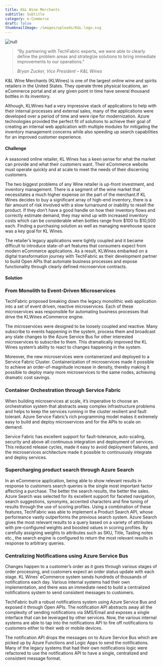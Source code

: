```yaml
---
title: K&L Wine Merchants
subtitle: Subtitle
category: e-Commerce
draft: false
thumbnailImage: /images/uploads/K&L-logo.svg
---
```

![null](/images/uploads/iPhoneX_Angled_CorkBorg@2x@2x.png)

> “By partnering with TechFabric experts, we were able to clearly define the problem areas and strategize solutions to bring immediate improvements to our operations.”
>
> _Bryan Zucker, Vice President – K&L Wines_

K&L Wine Merchants (KLWines) is one of the largest online wine and spirits retailers in the United States. 
They operate three physical locations, an eCommerce portal and at any given point in time have several thousand bottles in its inventory. 

Although, KLWines had a very impressive stack of applications to help with their internal processes and external sales, many of 
the applications were developed over a period of time and were ripe for modernization. Azure technologies provided the perfect fit
of solutions to achieve their goal of creating an internal web application with multiple modules for mitigating the inventory 
management concerns while also speeding up search capabilities for an improved customer experience.

#### Challenge

A seasoned online retailer, KL Wines has a keen sense for what the market can provide and what their customers want. Their 
eCommerce website must operate quickly and at scale to meet the needs of their discerning customers. 

The two biggest problems of any Wine retailer is up-front investment, and inventory management. There is a segment of the wine 
market that necessitates a much higher expense on the part of the merchant.If KL Wines decides to buy a significant array of 
high-end inventory, there is a fair amount of risk involved with a slow turnaround or inability to resell the product. If they don’t have 
a good handle on how their inventory flows and correctly estimate demand, they may wind up with increased inventory costs 
which can be considerable when bottles range from $100 to $10,000 each. Finding a purchasing solution as well as managing 
warehouse space was a key goal for KL Wines. 

The retailer’s legacy applications were tightly coupled and it became difficult to introduce state-of-art features that consumers
expect from modern eCommerce applications. As a result, KLWines embarked on a digital transformation journey with TechFabric 
as their development partner to build Open APIs that automate business processes and expose functionality through clearly 
defined microservice contracts.

#### Solution

### From Monolith to Event-Driven Microservices

TechFabric proposed breaking down the legacy monolithic web application into a set of event driven, reactive microservices. Each of these microservices was responsible for automating business processes that drive the KLWines eCommerce engine. 

The microservices were designed to be loosely coupled and reactive. Many subscribe to events happening in the system, process them and broadcast any state changes to the Azure Service Bus for other interested microservices to subscribe to them. This dramatically improved the KL Wines system’s ability to react to changes happening in the system. 

Moreover, the new microservices were containerized and deployed to a Service Fabric Cluster. Containerization of microservices made it possible to achieve an order-of-magnitude increase in density, thereby making it possible to deploy many more microservices to the same nodes, achieving dramatic cost savings.

### Container Orchestration through Service Fabric

When building microservices at scale, it’s imperative to choose an orchestration system that abstracts away complex infrastructure problems and helps to keep the services running in the cluster resilient and fault tolerant. Azure Service Fabric’s rich programming model makes it extremely easy to build and deploy microservices and for the APIs to scale on demand.

Service Fabric has excellent support for fault-tolerance, auto-scaling, security and above all continuous integration and deployment of services. This reduced release cycles, made it easy to avoid deployment failures, and the microservices architecture made it possible to continuously integrate and deploy services.

### Supercharging product search through Azure Search

In an eCommerce application, being able to show relevant results in response to customers search queries is the single most important factor affecting a purchase. The better the search results, the better the sales. Azure Search was selected for its excellent support for faceted navigation, search suggestions, synonyms, accented characters and fine tuning of results through the use of scoring profiles. Using a combination of these features, TechFabric was able to implement a Product Search API, whose performance vastly outperforms the previous search system. Azure Search gives the most relevant results to a query based on a variety of attributes with pre-configured weights and boosted values in scoring profiles. By carefully assigning weights to attributes such as SKU, Title, Tasting notes etc., the search engine is configured to return the most relevant results in response to arbitrary queries.

### Centralizing Notifications using Azure Service Bus

Changes happen to a customer’s order as it goes through various stages of order processing, and customers expect an order status update with each stage. KL Wines’ eCommerce system sends hundreds of thousands of notifications each day. Various internal systems had their own implementation, and there was an immediate need to build a centralized notifications system to send consistent messages to customers. 

TechFabric built a robust notifications system using Azure Service Bus and exposed it through Open APIs. The notification API abstracts away all the complexity of sending notifications via SMS/Email and exposes a single interface that can be leveraged by other services. Now, the various internal systems are able to tap into the notifications API to fire off notifications to customers either to their web or mobile devices. 

The notification API drops the messages on to Azure Service Bus which are picked up by Azure Functions and Logic Apps to send the notifications. Many of the legacy systems that had their own notifications logic were refactored to use the notifications API to have a single, centralized and consistent message format.
